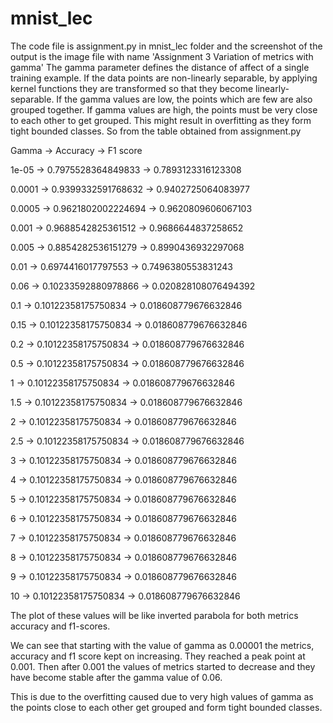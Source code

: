 # mnist_lec
The code file is assignment.py in mnist_lec folder and the screenshot of the output is the image file with name 'Assignment 3 Variation of metrics with gamma'
The gamma parameter defines the distance of affect of a single training example. If the data points are non-linearly separable, by applying kernel functions they are transformed so that they become linearly-separable. If the gamma values are low, the points which are few are also grouped together. If gamma values are high, the points must be very close to each other to get grouped. This might result in overfitting as they form tight bounded classes.
So from the table obtained from assignment.py

Gamma -> Accuracy -> F1 score

1e-05  ->  0.7975528364849833  -> 0.7893123316123308

0.0001  ->  0.9399332591768632  -> 0.9402725064083977

0.0005  ->  0.9621802002224694  -> 0.9620809606067103

0.001  ->  0.9688542825361512  -> 0.9686644837258652

0.005  ->  0.8854282536151279  -> 0.8990436932297068

0.01  ->  0.6974416017797553  -> 0.7496380553831243

0.06  ->  0.10233592880978866  -> 0.020828108076494392

0.1  ->  0.10122358175750834  -> 0.018608779676632846

0.15  ->  0.10122358175750834  -> 0.018608779676632846

0.2  ->  0.10122358175750834  -> 0.018608779676632846

0.5  ->  0.10122358175750834  -> 0.018608779676632846

1  ->  0.10122358175750834  -> 0.018608779676632846

1.5  ->  0.10122358175750834  -> 0.018608779676632846

2  ->  0.10122358175750834  -> 0.018608779676632846

2.5  ->  0.10122358175750834  -> 0.018608779676632846

3  ->  0.10122358175750834  -> 0.018608779676632846

4  ->  0.10122358175750834  -> 0.018608779676632846

5  ->  0.10122358175750834  -> 0.018608779676632846

6  ->  0.10122358175750834  -> 0.018608779676632846

7  ->  0.10122358175750834  -> 0.018608779676632846

8  ->  0.10122358175750834  -> 0.018608779676632846

9  ->  0.10122358175750834  -> 0.018608779676632846

10  ->  0.10122358175750834  -> 0.018608779676632846

The plot of these values will be like inverted parabola for both metrics accuracy and f1-scores.

We can see that starting with the value of gamma as 0.00001 the metrics, accuracy and f1 score kept on increasing. They reached a peak point at 0.001. Then after 0.001 the values of metrics started to decrease and they have become stable after the gamma value of 0.06.  

This is due to the overfitting caused due to very high values of gamma as the points close to each other get grouped and form tight bounded classes.

